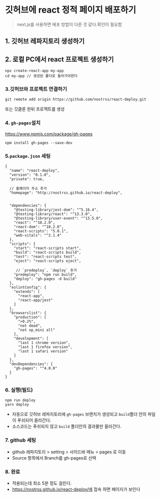 # 깃허브에 react 정적 페이지 배포하기

> next.js를 사용하면 배포 방법이 다른 것 같다.확인이 필요함

## 1. 깃허브 레파지토리 생성하기

## 2. 로컬 PC에서 react 프로젝트 생성하기

```
npx create-react-app my-app
cd my-app // 생성된 폴더로 들어가야한다

```

### 3.깃허브와 프로젝트 연결하기

```
git remote add origin https://github.com/nostrss/react-deploy.git
```

또는 깃클론 한뒤 프로젝트를 생성

### 4. `gh-pages`설치

https://www.npmjs.com/package/gh-pages

`npm install gh-pages --save-dev`

### 5.`package.json` 세팅

```
{
  "name": "react-deploy",
  "version": "0.1.0",
  "private": true,

  // 홈페이지 주소 추가
  "homepage": "http://nostrss.github.io/react-deploy",


  "dependencies": {
    "@testing-library/jest-dom": "^5.16.4",
    "@testing-library/react": "^13.3.0",
    "@testing-library/user-event": "^13.5.0",
    "react": "^18.2.0",
    "react-dom": "^18.2.0",
    "react-scripts": "5.0.1",
    "web-vitals": "^2.1.4"
  },
  "scripts": {
    "start": "react-scripts start",
    "build": "react-scripts build",
    "test": "react-scripts test",
    "eject": "react-scripts eject",

     // `predeploy`, `deploy` 추가
    "predeploy": "npm run build",
    "deploy": "gh-pages -d build"
  },
  "eslintConfig": {
    "extends": [
      "react-app",
      "react-app/jest"
    ]
  },
  "browserslist": {
    "production": [
      ">0.2%",
      "not dead",
      "not op_mini all"
    ],
    "development": [
      "last 1 chrome version",
      "last 1 firefox version",
      "last 1 safari version"
    ]
  },
  "devDependencies": {
    "gh-pages": "^4.0.0"
  }
}
```

### 6. 실행(빌드)

```
npm run deploy
yarn deploy
```

- 자동으로 깃허브 레파지토리에 `gh-pages` 브랜치가 생성되고 `build`폴더 안의 파일이 푸쉬되어 올라간다.
- 소스코드는 푸쉬되지 않고 `build` 폴더안의 결과물만 올라간다.

### 7. github 세팅

- github 레파지토리 > setting > 사이드바 메뉴 > pages 로 이동
- Source 항목에서 Branch를 gh-pages로 선택

### 8. 완료

- 적용되는데 최소 5분 정도 걸린다.
- https://nostrss.github.io/react-deploy/에 접속 하면 페이지가 보인다

